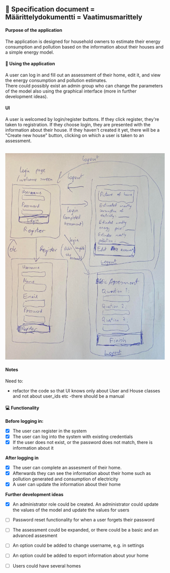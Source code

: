 ## 📎 Specification document = Määrittelydokumentti = Vaatimusmarittely<br />
#### Purpose of the application<br />
The application is designed for household owners to estimate their energy consumption and pollution based on the information about their houses and a simple energy model.<br />
#### 👥 Using the application<br />
A user can log in and fill out an assessment of their home, edit it, and view the energy consumption and pollution estimates. <br />
There could possibly exist an admin group who can change the parameters of the model also using the graphical interface (more in further development ideas). <br />

#### UI<br />
A user is welcomed by login/register buttons. If they click register, they're taken to registration. If they choose login, they are presented with the information about their house. If they haven't created it yet, there will be a "Create new house" button, clicking on which a user is taken to an assessment.<br /><br />

![UI](/documentation/ui.png)

#### Notes<br />
Need to:
- refactor the code so that UI knows only about User and House classes and not about user_ids etc
-there should be a manual

#### 💻 Functionality<br />
**Before logging in:**<br />
- [x] The user can register in the system<br />
- [x] The user can log into the system with existing credentials<br />
- [x] If the user does not exist, or the password does not match, there is information about it<br />

**After logging in**<br />
- [x] The user can complete an assesment of their home.<br />
- [x] Afterwards they can see the information about their home such as pollution generated and consumption of electricity <br />
- [x] A user can update the information about their home <br />

**Further development ideas**<br />
- [x] An administrator role could be created. An administrator could update the values of the model and update the values for users<br />
- [ ] Password reset functionality for when a user forgets their password<br />
- [ ] The assessment could be expanded, or there could be a basic and an advanced assesment<br />
- [ ] An option could be added to change username, e.g. in settings<br />
- [ ] An option could be added to export information about your home<br />
- [ ] Users could have several homes <br />

